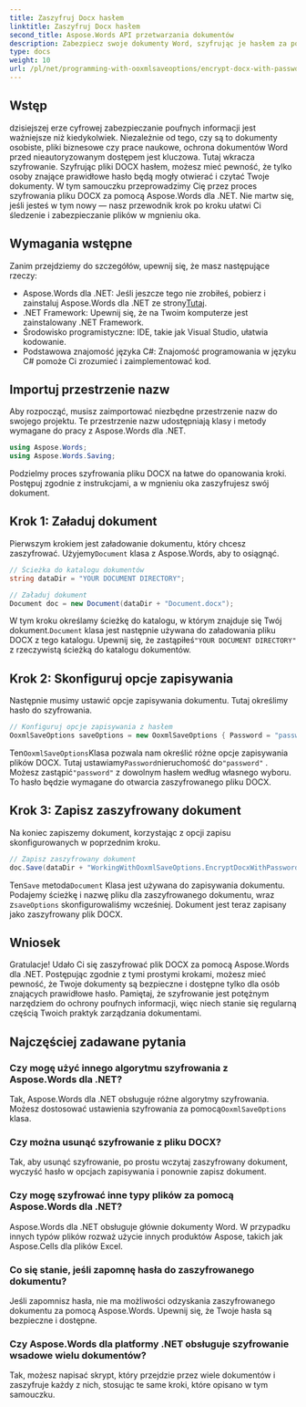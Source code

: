 ```yaml
---
title: Zaszyfruj Docx hasłem
linktitle: Zaszyfruj Docx hasłem
second_title: Aspose.Words API przetwarzania dokumentów
description: Zabezpiecz swoje dokumenty Word, szyfrując je hasłem za pomocą Aspose.Words for .NET. Postępuj zgodnie z naszym przewodnikiem krok po kroku, aby chronić swoje poufne informacje.
type: docs
weight: 10
url: /pl/net/programming-with-ooxmlsaveoptions/encrypt-docx-with-password/
---
```

## Wstęp

dzisiejszej erze cyfrowej zabezpieczanie poufnych informacji jest ważniejsze niż kiedykolwiek. Niezależnie od tego, czy są to dokumenty osobiste, pliki biznesowe czy prace naukowe, ochrona dokumentów Word przed nieautoryzowanym dostępem jest kluczowa. Tutaj wkracza szyfrowanie. Szyfrując pliki DOCX hasłem, możesz mieć pewność, że tylko osoby znające prawidłowe hasło będą mogły otwierać i czytać Twoje dokumenty. W tym samouczku przeprowadzimy Cię przez proces szyfrowania pliku DOCX za pomocą Aspose.Words dla .NET. Nie martw się, jeśli jesteś w tym nowy — nasz przewodnik krok po kroku ułatwi Ci śledzenie i zabezpieczanie plików w mgnieniu oka.

## Wymagania wstępne

Zanim przejdziemy do szczegółów, upewnij się, że masz następujące rzeczy:

-  Aspose.Words dla .NET: Jeśli jeszcze tego nie zrobiłeś, pobierz i zainstaluj Aspose.Words dla .NET ze strony[Tutaj](https://releases.aspose.com/words/net/).
- .NET Framework: Upewnij się, że na Twoim komputerze jest zainstalowany .NET Framework.
- Środowisko programistyczne: IDE, takie jak Visual Studio, ułatwia kodowanie.
- Podstawowa znajomość języka C#: Znajomość programowania w języku C# pomoże Ci zrozumieć i zaimplementować kod.

## Importuj przestrzenie nazw

Aby rozpocząć, musisz zaimportować niezbędne przestrzenie nazw do swojego projektu. Te przestrzenie nazw udostępniają klasy i metody wymagane do pracy z Aspose.Words dla .NET.

```csharp
using Aspose.Words;
using Aspose.Words.Saving;
```

Podzielmy proces szyfrowania pliku DOCX na łatwe do opanowania kroki. Postępuj zgodnie z instrukcjami, a w mgnieniu oka zaszyfrujesz swój dokument.

## Krok 1: Załaduj dokument

 Pierwszym krokiem jest załadowanie dokumentu, który chcesz zaszyfrować. Użyjemy`Document` klasa z Aspose.Words, aby to osiągnąć.

```csharp
// Ścieżka do katalogu dokumentów
string dataDir = "YOUR DOCUMENT DIRECTORY";  

// Załaduj dokument
Document doc = new Document(dataDir + "Document.docx");
```

 W tym kroku określamy ścieżkę do katalogu, w którym znajduje się Twój dokument.`Document` klasa jest następnie używana do załadowania pliku DOCX z tego katalogu. Upewnij się, że zastąpiłeś`"YOUR DOCUMENT DIRECTORY"` z rzeczywistą ścieżką do katalogu dokumentów.

## Krok 2: Skonfiguruj opcje zapisywania

Następnie musimy ustawić opcje zapisywania dokumentu. Tutaj określimy hasło do szyfrowania.

```csharp
// Konfiguruj opcje zapisywania z hasłem
OoxmlSaveOptions saveOptions = new OoxmlSaveOptions { Password = "password" };
```

Ten`OoxmlSaveOptions`Klasa pozwala nam określić różne opcje zapisywania plików DOCX. Tutaj ustawiamy`Password`nieruchomość do`"password"` . Możesz zastąpić`"password"` z dowolnym hasłem według własnego wyboru. To hasło będzie wymagane do otwarcia zaszyfrowanego pliku DOCX.

## Krok 3: Zapisz zaszyfrowany dokument

Na koniec zapiszemy dokument, korzystając z opcji zapisu skonfigurowanych w poprzednim kroku.

```csharp
// Zapisz zaszyfrowany dokument
doc.Save(dataDir + "WorkingWithOoxmlSaveOptions.EncryptDocxWithPassword.docx", saveOptions);
```

Ten`Save` metoda`Document` Klasa jest używana do zapisywania dokumentu. Podajemy ścieżkę i nazwę pliku dla zaszyfrowanego dokumentu, wraz z`saveOptions` skonfigurowaliśmy wcześniej. Dokument jest teraz zapisany jako zaszyfrowany plik DOCX.

## Wniosek

Gratulacje! Udało Ci się zaszyfrować plik DOCX za pomocą Aspose.Words dla .NET. Postępując zgodnie z tymi prostymi krokami, możesz mieć pewność, że Twoje dokumenty są bezpieczne i dostępne tylko dla osób znających prawidłowe hasło. Pamiętaj, że szyfrowanie jest potężnym narzędziem do ochrony poufnych informacji, więc niech stanie się regularną częścią Twoich praktyk zarządzania dokumentami.

## Najczęściej zadawane pytania

### Czy mogę użyć innego algorytmu szyfrowania z Aspose.Words dla .NET?

Tak, Aspose.Words dla .NET obsługuje różne algorytmy szyfrowania. Możesz dostosować ustawienia szyfrowania za pomocą`OoxmlSaveOptions` klasa.

### Czy można usunąć szyfrowanie z pliku DOCX?

Tak, aby usunąć szyfrowanie, po prostu wczytaj zaszyfrowany dokument, wyczyść hasło w opcjach zapisywania i ponownie zapisz dokument.

### Czy mogę szyfrować inne typy plików za pomocą Aspose.Words dla .NET?

Aspose.Words dla .NET obsługuje głównie dokumenty Word. W przypadku innych typów plików rozważ użycie innych produktów Aspose, takich jak Aspose.Cells dla plików Excel.

### Co się stanie, jeśli zapomnę hasła do zaszyfrowanego dokumentu?

Jeśli zapomnisz hasła, nie ma możliwości odzyskania zaszyfrowanego dokumentu za pomocą Aspose.Words. Upewnij się, że Twoje hasła są bezpieczne i dostępne.

### Czy Aspose.Words dla platformy .NET obsługuje szyfrowanie wsadowe wielu dokumentów?

Tak, możesz napisać skrypt, który przejdzie przez wiele dokumentów i zaszyfruje każdy z nich, stosując te same kroki, które opisano w tym samouczku.
